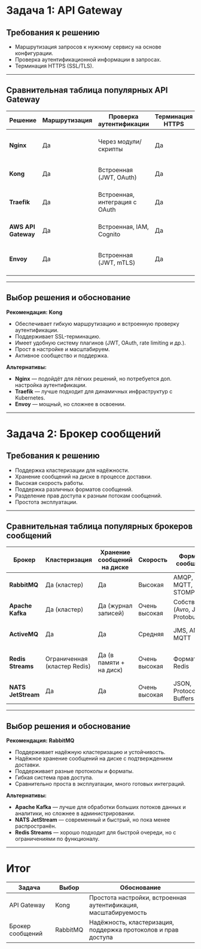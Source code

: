 # Задача 1: API Gateway

## Требования к решению
- Маршрутизация запросов к нужному сервису на основе конфигурации.
- Проверка аутентификационной информации в запросах.
- Терминация HTTPS (SSL/TLS).

---

## Сравнительная таблица популярных API Gateway

| Решение         | Маршрутизация | Проверка аутентификации | Терминация HTTPS | Доп. возможности                           | Простота настройки | Масштабируемость | Комментарии                         |
|-----------------|---------------|------------------------|------------------|-------------------------------------------|--------------------|------------------|------------------------------------|
| **Nginx**       | Да            | Через модули/скрипты   | Да               | Высокая производительность, лёгковесность | Средняя            | Высокая          | Требует кастомных конфигов и скриптов |
| **Kong**        | Да            | Встроенная (JWT, OAuth) | Да               | Плагины, мониторинг, API-менеджмент        | Высокая            | Высокая          | Open Source, богатый функционал    |
| **Traefik**     | Да            | Встроенная, интеграция с OAuth | Да          | Автообнаружение сервисов, интеграция с Kubernetes | Высокая            | Высокая          | Отлично подходит для микросервисов |
| **AWS API Gateway** | Да         | Встроенная, IAM, Cognito | Да              | Интеграция с AWS, мониторинг               | Средняя            | Высокая          | Облачное решение, платное          |
| **Envoy**       | Да            | Встроенная (JWT, mTLS)  | Да               | Высокая производительность, фильтры, трассировка | Средняя            | Очень высокая    | Используется как sidecar и edge proxy |

---

## Выбор решения и обоснование

**Рекомендация:** **Kong**

- Обеспечивает гибкую маршрутизацию и встроенную проверку аутентификации.
- Поддерживает SSL-терминацию.
- Имеет удобную систему плагинов (JWT, OAuth, rate limiting и др.).
- Прост в настройке и масштабируем.
- Активное сообщество и поддержка.

**Альтернативы:**

- **Nginx** — подойдёт для лёгких решений, но потребуется доп. настройка аутентификации.
- **Traefik** — лучше подходит для динамичных инфраструктур с Kubernetes.
- **Envoy** — мощный, но сложнее в освоении.

---

# Задача 2: Брокер сообщений

## Требования к решению
- Поддержка кластеризации для надёжности.
- Хранение сообщений на диске в процессе доставки.
- Высокая скорость работы.
- Поддержка различных форматов сообщений.
- Разделение прав доступа к разным потокам сообщений.
- Простота эксплуатации.

---

## Сравнительная таблица популярных брокеров сообщений

| Брокер          | Кластеризация  | Хранение сообщений на диске | Скорость        | Форматы сообщений       | Разделение прав доступа | Простота эксплуатации | Комментарии                         |
|-----------------|----------------|-----------------------------|-----------------|------------------------|------------------------|----------------------|------------------------------------|
| **RabbitMQ**    | Да (кластер)   | Да                          | Высокая         | AMQP, MQTT, STOMP       | Да (vhosts, пользователи) | Средняя              | Широко распространён, много плагинов |
| **Apache Kafka**| Да (кластер)   | Да (журнал записей)         | Очень высокая   | Собственный (Avro, JSON, Protobuf) | Да (ACLs)               | Средняя              | Отлично подходит для потоковой обработки данных |
| **ActiveMQ**    | Да             | Да                          | Средняя         | JMS, AMQP, MQTT         | Да                     | Средняя              | Хорош для интеграции с Java-приложениями |
| **Redis Streams**| Ограниченная (кластер Redis) | Да (в памяти + на диск)    | Очень высокая   | Формат Redis            | Ограничено             | Высокая              | Быстрый, но с ограниченной функциональностью брокера |
| **NATS JetStream**| Да            | Да                          | Очень высокая   | JSON, Protocol Buffers  | Да                     | Высокая              | Современный, лёгкий, с хорошей производительностью |

---

## Выбор решения и обоснование

**Рекомендация:** **RabbitMQ**

- Поддерживает надёжную кластеризацию и устойчивость.
- Надёжное хранение сообщений на диске с подтверждением доставки.
- Поддерживает разные протоколы и форматы.
- Гибкая система прав доступа.
- Сравнительно проста в эксплуатации, много готовых интеграций.

**Альтернативы:**

- **Apache Kafka** — лучше для обработки больших потоков данных и аналитики, но сложнее в администрировании.
- **NATS JetStream** — современный и быстрый, но пока менее распространён.
- **Redis Streams** — хорошо подходит для быстрой очереди, но с ограничениями по функционалу.

---

# Итог

| Задача           | Выбор        | Обоснование                                                        |
|------------------|--------------|-------------------------------------------------------------------|
| API Gateway      | Kong         | Простота настройки, встроенная аутентификация, масштабируемость   |
| Брокер сообщений | RabbitMQ     | Надёжность, кластеризация, поддержка протоколов и прав доступа    |
